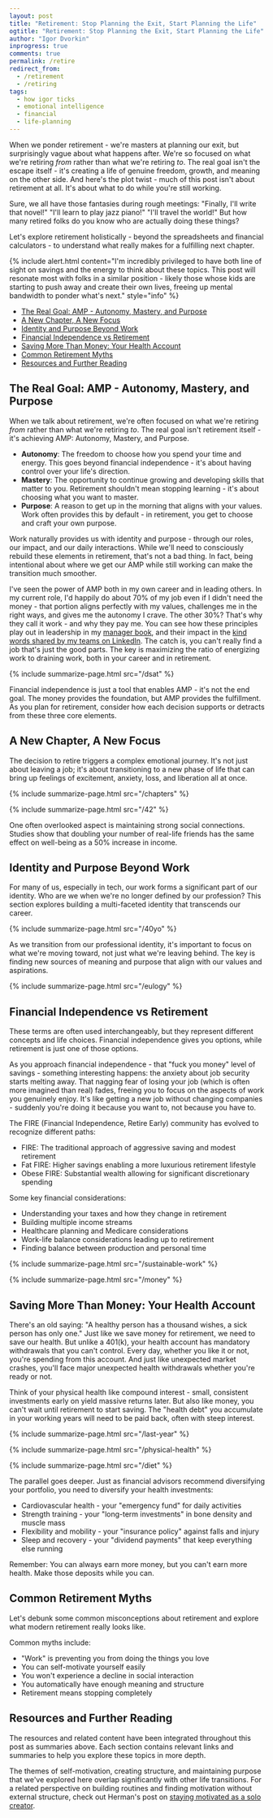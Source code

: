 ```yaml
---
layout: post
title: "Retirement: Stop Planning the Exit, Start Planning the Life"
ogtitle: "Retirement: Stop Planning the Exit, Start Planning the Life"
author: "Igor Dvorkin"
inprogress: true
comments: true
permalink: /retire
redirect_from:
  - /retirement
  - /retiring
tags:
  - how igor ticks
  - emotional intelligence
  - financial
  - life-planning
---
```


When we ponder retirement - we're masters at planning our exit, but surprisingly vague about what happens after. We're so focused on what we're retiring _from_ rather than what we're retiring _to_. The real goal isn't the escape itself - it's creating a life of genuine freedom, growth, and meaning on the other side. And here's the plot twist - much of this post isn't about retirement at all. It's about what to do while you're still working.

Sure, we all have those fantasies during rough meetings: "Finally, I'll write that novel!" "I'll learn to play jazz piano!" "I'll travel the world!" But how many retired folks do you know who are actually doing these things?

Let's explore retirement holistically - beyond the spreadsheets and financial calculators - to understand what really makes for a fulfilling next chapter.

{% include alert.html content="I'm incredibly privileged to have both line of sight on savings and the energy to think about these topics. This post will resonate most with folks in a similar position - likely those whose kids are starting to push away and create their own lives, freeing up mental bandwidth to ponder what's next." style="info" %}

<!-- prettier-ignore-start -->
<!-- vim-markdown-toc GFM -->

- [The Real Goal: AMP - Autonomy, Mastery, and Purpose](#the-real-goal-amp---autonomy-mastery-and-purpose)
- [A New Chapter, A New Focus](#a-new-chapter-a-new-focus)
- [Identity and Purpose Beyond Work](#identity-and-purpose-beyond-work)
- [Financial Independence vs Retirement](#financial-independence-vs-retirement)
- [Saving More Than Money: Your Health Account](#saving-more-than-money-your-health-account)
- [Common Retirement Myths](#common-retirement-myths)
- [Resources and Further Reading](#resources-and-further-reading)

<!-- vim-markdown-toc-end -->
<!-- prettier-ignore-end -->

## The Real Goal: AMP - Autonomy, Mastery, and Purpose

When we talk about retirement, we're often focused on what we're retiring _from_ rather than what we're retiring _to_. The real goal isn't retirement itself - it's achieving AMP: Autonomy, Mastery, and Purpose.

- **Autonomy**: The freedom to choose how you spend your time and energy. This goes beyond financial independence - it's about having control over your life's direction.
- **Mastery**: The opportunity to continue growing and developing skills that matter to you. Retirement shouldn't mean stopping learning - it's about choosing what you want to master.
- **Purpose**: A reason to get up in the morning that aligns with your values. Work often provides this by default - in retirement, you get to choose and craft your own purpose.

Work naturally provides us with identity and purpose - through our roles, our impact, and our daily interactions. While we'll need to consciously rebuild these elements in retirement, that's not a bad thing. In fact, being intentional about where we get our AMP while still working can make the transition much smoother.

I've seen the power of AMP both in my own career and in leading others. In my current role, I'd happily do about 70% of my job even if I didn't need the money - that portion aligns perfectly with my values, challenges me in the right ways, and gives me the autonomy I crave. The other 30%? That's why they call it work - and why they pay me. You can see how these principles play out in leadership in my [manager book](/manager-book#personal-motivations), and their impact in the [kind words shared by my teams on LinkedIn](/static/igor-feedback-LinkedIn.pdf). The catch is, you can't really find a job that's just the good parts. The key is maximizing the ratio of energizing work to draining work, both in your career and in retirement.

{% include summarize-page.html src="/dsat" %}

Financial independence is just a tool that enables AMP - it's not the end goal. The money provides the foundation, but AMP provides the fulfillment. As you plan for retirement, consider how each decision supports or detracts from these three core elements.

## A New Chapter, A New Focus

The decision to retire triggers a complex emotional journey. It's not just about leaving a job; it's about transitioning to a new phase of life that can bring up feelings of excitement, anxiety, loss, and liberation all at once.

{% include summarize-page.html src="/chapters" %}

{% include summarize-page.html src="/42" %}

One often overlooked aspect is maintaining strong social connections. Studies show that doubling your number of real-life friends has the same effect on well-being as a 50% increase in income.

## Identity and Purpose Beyond Work

For many of us, especially in tech, our work forms a significant part of our identity. Who are we when we're no longer defined by our profession? This section explores building a multi-faceted identity that transcends our career.

{% include summarize-page.html src="/40yo" %}

As we transition from our professional identity, it's important to focus on what we're moving toward, not just what we're leaving behind. The key is finding new sources of meaning and purpose that align with our values and aspirations.

{% include summarize-page.html src="/eulogy" %}

## Financial Independence vs Retirement

These terms are often used interchangeably, but they represent different concepts and life choices. Financial independence gives you options, while retirement is just one of those options.

As you approach financial independence - that "fuck you money" level of savings - something interesting happens: the anxiety about job security starts melting away. That nagging fear of losing your job (which is often more imagined than real) fades, freeing you to focus on the aspects of work you genuinely enjoy. It's like getting a new job without changing companies - suddenly you're doing it because you want to, not because you have to.

The FIRE (Financial Independence, Retire Early) community has evolved to recognize different paths:

- FIRE: The traditional approach of aggressive saving and modest retirement
- Fat FIRE: Higher savings enabling a more luxurious retirement lifestyle
- Obese FIRE: Substantial wealth allowing for significant discretionary spending

Some key financial considerations:

- Understanding your taxes and how they change in retirement
- Building multiple income streams
- Healthcare planning and Medicare considerations
- Work-life balance considerations leading up to retirement
- Finding balance between production and personal time

{% include summarize-page.html src="/sustainable-work" %}

{% include summarize-page.html src="/money" %}

## Saving More Than Money: Your Health Account

There's an old saying: "A healthy person has a thousand wishes, a sick person has only one." Just like we save money for retirement, we need to save our health. But unlike a 401(k), your health account has mandatory withdrawals that you can't control. Every day, whether you like it or not, you're spending from this account. And just like unexpected market crashes, you'll face major unexpected health withdrawals whether you're ready or not.

Think of your physical health like compound interest - small, consistent investments early on yield massive returns later. But also like money, you can't wait until retirement to start saving. The "health debt" you accumulate in your working years will need to be paid back, often with steep interest.

{% include summarize-page.html src="/last-year" %}

{% include summarize-page.html src="/physical-health" %}

{% include summarize-page.html src="/diet" %}

The parallel goes deeper. Just as financial advisors recommend diversifying your portfolio, you need to diversify your health investments:

- Cardiovascular health - your "emergency fund" for daily activities
- Strength training - your "long-term investments" in bone density and muscle mass
- Flexibility and mobility - your "insurance policy" against falls and injury
- Sleep and recovery - your "dividend payments" that keep everything else running

Remember: You can always earn more money, but you can't earn more health. Make those deposits while you can.

## Common Retirement Myths

Let's debunk some common misconceptions about retirement and explore what modern retirement really looks like.

Common myths include:

- "Work" is preventing you from doing the things you love
- You can self-motivate yourself easily
- You won't experience a decline in social interaction
- You automatically have enough meaning and structure
- Retirement means stopping completely

## Resources and Further Reading

The resources and related content have been integrated throughout this post as summaries above. Each section contains relevant links and summaries to help you explore these topics in more depth.

The themes of self-motivation, creating structure, and maintaining purpose that we've explored here overlap significantly with other life transitions. For a related perspective on building routines and finding motivation without external structure, check out Herman's post on [staying motivated as a solo creator](https://gist.github.com/idvorkin/0a7719e84f424c51d2ef9275a5b5c3ca#file-b_think-md).
